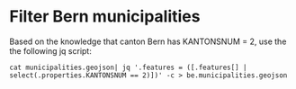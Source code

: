# Filter Bern municipalities
Based on the knowledge that canton Bern has KANTONSNUM = 2, use the the following jq script:
```
cat municipalities.geojson| jq '.features = ([.features[] | select(.properties.KANTONSNUM == 2)])' -c > be.municipalities.geojson
```